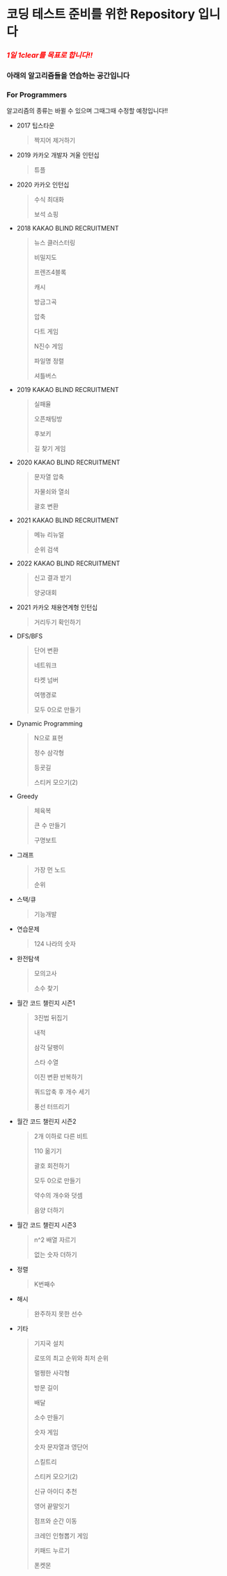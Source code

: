 # 코딩 테스트 준비를 위한 Repository 입니다

### *<span style="color:red">1일 1clear를 목표로 합니다!!</span>*

### 아래의 알고리즘들을 연습하는 공간입니다

### For Programmers

알고리즘의 종류는 바뀔 수 있으며 그때그때 수정할 예정입니다!!

- 2017 팁스타운

  > 짝지어 제거하기
  
- 2019 카카오 개발자 겨울 인턴십

  > 튜플
  
- 2020 카카오 인턴십

  > 수식 최대화
  >
  > 보석 쇼핑
  
- 2018 KAKAO BLIND RECRUITMENT

  > 뉴스 클러스터링
  >
  > 비밀지도
  >
  > 프렌즈4블록
  >
  > 캐시
  >
  > 방금그곡
  >
  > 압축
  >
  > 다트 게임
  >
  > N진수 게임
  >
  > 파일명 정렬
  >
  > 셔틀버스
  
- 2019 KAKAO BLIND RECRUITMENT

  > 실패율
  >
  > 오픈채팅방
  >
  > 후보키
  >
  > 길 찾기 게임
  
- 2020 KAKAO BLIND RECRUITMENT

  > 문자열 압축
  >
  > 자물쇠와 열쇠
  >
  > 괄호 변환
  
- 2021 KAKAO BLIND RECRUITMENT

  > 메뉴 리뉴얼
  >
  > 순위 검색
  
- 2022 KAKAO BLIND RECRUITMENT

  > 신고 결과 받기
  >
  > 양궁대회
  
- 2021 카카오 채용연계형 인턴십

  > 거리두기 확인하기
  
- DFS/BFS

  > 단어 변환
  >
  > 네트워크
  >
  > 타켓 넘버
  >
  > 여행경로
  >
  > 모두 0으로 만들기
  
- Dynamic Programming

  > N으로 표현
  >
  > 정수 삼각형
  >
  > 등굣길
  >
  > 스티커 모으기(2)
  
- Greedy

  > 체육복
  >
  > 큰 수 만들기
  >
  > 구명보트
  
- 그래프

  > 가장 먼 노드
  >
  > 순위
  
- 스택/큐

  > 기능개발
  
- 연습문제

  > 124 나라의 숫자
  
- 완전탐색

  > 모의고사
  >
  > 소수 찾기
  
- 월간 코드 챌린지 시즌1

  > 3진법 뒤집기
  >
  > 내적
  >
  > 삼각 달팽이
  >
  > 스타 수열
  >
  > 이진 변환 반복하기
  >
  > 쿼드압축 후 개수 세기
  >
  > 풍선 터뜨리기

- 월간 코드 챌린지 시즌2

  > 2개 이하로 다른 비트
  >
  > 110 옮기기
  >
  > 괄호 회전하기
  >
  > 모두 0으로 만들기
  >
  > 약수의 개수와 덧셈
  >
  > 음양 더하기

- 월간 코드 챌린지 시즌3

  > n^2 배열 자르기
  >
  > 없는 숫자 더하기

- 정렬

  > K번째수
  
- 해시

  > 완주하지 못한 선수
  
- 기타

  > 기지국 설치
  >
  > 로또의 최고 순위와 최저 순위
  >
  > 멀쩡한 사각형
  >
  > 방문 길이
  >
  > 배달
  >
  > 소수 만들기
  >
  > 숫자 게임
  >
  > 숫자 문자열과 영단어
  >
  > 스킬트리
  >
  > 스티커 모으기(2)
  >
  > 신규 아이디 추천
  >
  > 영어 끝말잇기
  >
  > 점프와 순간 이동
  >
  > 크레인 인형뽑기 게임
  >
  > 키패드 누르기
  >
  > 폰켓몬


